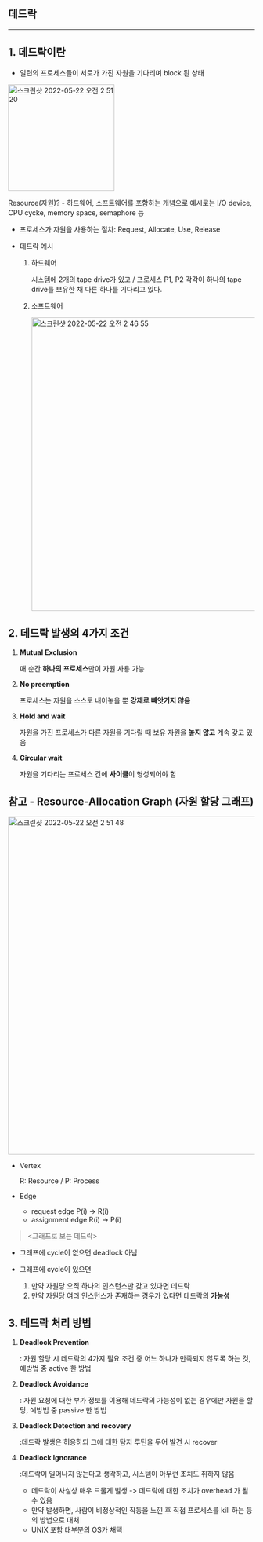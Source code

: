 ## 데드락
---

## 1. 데드락이란

- 일련의 프로세스들이 서로가 가진 자원을 기다리며 block 된 상태

<img width="217" alt="스크린샷 2022-05-22 오전 2 51 20" src="https://user-images.githubusercontent.com/77239220/169663487-bd034a96-bf4e-44a9-9122-ae531c49247d.png">

Resource(자원)? - 하드웨어, 소프트웨어를 포함하는 개념으로 예시로는 I/O device, CPU cycke, memory space, semaphore 등

- 프로세스가 자원을 사용하는 절차: Request, Allocate, Use, Release

- 데드락 예시
    
    1. 하드웨어
        
        시스템에 2개의 tape drive가 있고 / 프로세스 P1, P2 각각이 하나의 tape drive를 보유한 채 다른 하나를 기다리고 있다.
    2. 소프트웨어

        <img width="598" alt="스크린샷 2022-05-22 오전 2 46 55" src="https://user-images.githubusercontent.com/77239220/169663353-43b5f1c1-dc13-4096-b6f4-eb4f626025f8.png">

## 2. 데드락 발생의 4가지 조건

1. **Mutual Exclusion**

    매 순간 **하나의 프로세스**만이 자원 사용 가능

2. **No preemption**

    프로세스는 자원을 스스토 내어놓을 뿐 **강제로 빼앗기지 않음**

3. **Hold and wait**

    자원을 가진 프로세스가 다른 자원을 기다릴 때 보유 자원을 **놓지 않고** 계속 갖고 있음

4. **Circular wait**

    자원을 기다리는 프로세스 간에 **사이클**이 형성되어야 함

## 참고 - Resource-Allocation Graph (자원 할당 그래프)

<img width="689" alt="스크린샷 2022-05-22 오전 2 51 48" src="https://user-images.githubusercontent.com/77239220/169663493-befcdbb8-b37a-4765-947d-2643287bd0c4.png">

- Vertex
    
    R: Resource / P: Process

- Edge

    - request edge P(i) -> R(i)
    - assignment edge R(i) -> P(i)

> <그래프로 보는 데드락>

- 그래프에 cycle이 없으면 deadlock 아님
- 그래프에 cycle이 있으면

    1. 만약 자원당 오직 하나의 인스턴스만 갖고 있다면 데드락
    2. 만약 자원당 여러 인스턴스가 존재하는 경우가 있다면 데드락의 **가능성**

## 3. 데드락 처리 방법

1. **Deadlock Prevention**

    : 자원 할당 시 데드락의 4가지 필요 조건 중 어느 하나가 만족되지 않도록 하는 것, 예방법 중 active 한 방법

2. **Deadlock Avoidance**

    : 자원 요청에 대한 부가 정보를 이용해 데드락의 가능성이 없는 경우에만 자원을 할당, 예방법 중 passive 한 방법

3. **Deadlock Detection and recovery**

    :데드락 발생은 허용하되 그에 대한 탐지 루틴을 두어 발견 시 recover

4. **Deadlock Ignorance**

    :데드락이 일어나지 않는다고 생각하고, 시스템이 아무런 조치도 취하지 않음
    - 데드락이 사실상 매우 드물게 발생 -> 데드락에 대한 조치가 overhead 가 될 수 있음
    - 만약 발생하면, 사람이 비정상적인 작동을 느낀 후 직접 프로세스를 kill 하는 등의 방법으로 대처
    - UNIX 포함 대부분의 OS가 채택